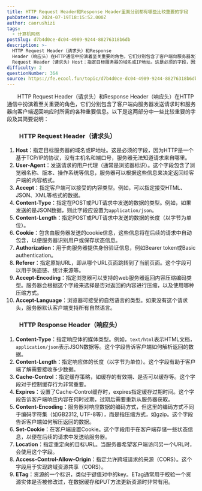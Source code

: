 ```yaml
---
title: HTTP Request Header和Response Header里面分别都有哪些比较重要的字段
pubDatetime: 2024-07-19T18:15:52.000Z
author: caorushizi
tags:
  - 计算机网络
postSlug: d7b4d0ce-dc04-4989-9244-88276318b6db
description: >-
  HTTP Request Header（请求头）和Response
  Header（响应头）在HTTP通信中扮演着至关重要的角色，它们分别包含了客户端向服务器发送请求时和服务器向客户端返回响应时所需的各种重要信息。以下是这两部分中一些比较重要的字段及其简要说明：HTTP
  Request Header（请求头）Host：指定目标服务器的域名或IP地址。这是必须的字段，因为HTTP是一个基于TCP/IP
difficulty: 2
questionNumber: 364
source: https://fe.ecool.fun/topic/d7b4d0ce-dc04-4989-9244-88276318b6db
---
```


<p style="text-align:start;text-indent:2em;">HTTP Request Header（请求头）和Response Header（响应头）在HTTP通信中扮演着至关重要的角色，它们分别包含了客户端向服务器发送请求时和服务器向客户端返回响应时所需的各种重要信息。以下是这两部分中一些比较重要的字段及其简要说明：</p><h3 style="text-align:start;text-indent:2em;">HTTP Request Header（请求头）</h3><ol><li><strong>Host</strong>：指定目标服务器的域名或IP地址。这是必须的字段，因为HTTP是一个基于TCP/IP的协议，没有主机名和端口号，服务器无法知道请求来自哪里。</li><li><strong>User-Agent</strong>：发送请求的用户代理（通常是浏览器标识）。这个字段包含了浏览器名称、版本、操作系统等信息，服务器可以根据这些信息来决定返回给客户端的内容格式。</li><li><strong>Accept</strong>：指定客户端可以接受的内容类型。例如，可以指定接受HTML、JSON、XML等格式的数据。</li><li><strong>Content-Type</strong>：指定在POST或PUT请求中发送的数据的类型。例如，如果发送的是JSON数据，则此字段应设置为<code>application/json</code>。</li><li><strong>Content-Length</strong>：指定POST或PUT请求中发送的数据的长度（以字节为单位）。</li><li><strong>Cookie</strong>：包含由服务器发送的cookie信息，这些信息将在后续的请求中自动包含，以便服务器识别用户或保存状态信息。</li><li><strong>Authorization</strong>：用于向服务器提供身份验证信息，例如Bearer token或Basic authentication。</li><li><strong>Referer</strong>：指定原始URL，即从哪个URL页面跳转到了当前页面。这个字段可以用于防盗链、统计来源等。</li><li><strong>Accept-Encoding</strong>：指定浏览器可以支持的web服务器返回内容压缩编码类型。服务器会根据这个字段来选择是否对返回的内容进行压缩，以及使用哪种压缩方式。</li><li><strong>Accept-Language</strong>：浏览器可接受的自然语言的类型。如果没有这个请求头，服务器默认客户端支持所有自然语言。</li></ol><h3 style="text-align:start;text-indent:2em;">HTTP Response Header（响应头）</h3><ol><li><strong>Content-Type</strong>：指定响应体的媒体类型。例如，<code>text/html</code>表示HTML文档，<code>application/json</code>表示JSON数据等。这个字段告诉客户端如何解析返回的数据。</li><li><strong>Content-Length</strong>：指定响应体的长度（以字节为单位）。这个字段有助于客户端了解需要接收多少数据。</li><li><strong>Cache-Control</strong>：指定缓存策略，如缓存的有效期、是否可以缓存等。这个字段对于控制缓存行为非常重要。</li><li><strong>Expires</strong>：设置了Cache-Control缓存时，expires指定缓存过期时间。这个字段告诉客户端响应内容在何时过期，过期后需要重新从服务器获取。</li><li><strong>Content-Encoding</strong>：服务器对响应数据的编码方式，但这里的编码方式不同于编码字符集（如GB2312, UTF-8等），而是指压缩方式，如gzip。这个字段告诉客户端如何解压返回的数据。</li><li><strong>Set-Cookie</strong>：在客户端设置Cookie。这个字段用于在客户端存储一些状态信息，以便在后续的请求中发送给服务器。</li><li><strong>Location</strong>：指定重定向的目标URL。当服务器希望客户端访问另一个URL时，会使用这个字段。</li><li><strong>Access-Control-Allow-Origin</strong>：指定允许跨域请求的来源（CORS）。这个字段用于实现跨域资源共享（CORS）。</li><li><strong>ETag</strong>：资源的一个标识，类似于键值对中的key。ETag通常用于校验一个资源实体是否被修改过，在数据缓存和PUT方法更新资源时非常有用。</li></ol><p style="text-align:start;text-indent:2em;"></p>
